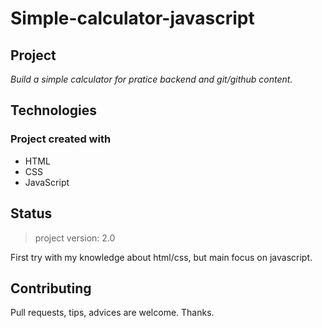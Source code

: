 # Simple-calculator-javascript

## Project

 _Build a simple calculator for pratice backend and git/github content._

## Technologies

### Project created with

* HTML
* CSS
* JavaScript

## Status

> project version: 2.0

First try with my knowledge about html/css, but main focus on javascript.

## Contributing

Pull requests, tips, advices are welcome. Thanks.
